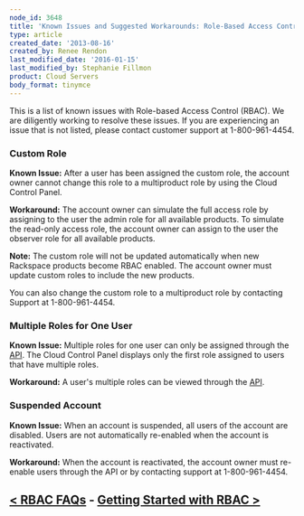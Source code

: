 ```yaml
---
node_id: 3648
title: 'Known Issues and Suggested Workarounds: Role-Based Access Control (RBAC)'
type: article
created_date: '2013-08-16'
created_by: Renee Rendon
last_modified_date: '2016-01-15'
last_modified_by: Stephanie Fillmon
product: Cloud Servers
body_format: tinymce
---
```


<span>This is a list of known issues with Role-based Access Control
(RBAC). We are diligently working to resolve these issues. If you are
experiencing an issue that is not listed, please contact customer
support at 1-800-961-4454.</span>

### <span><span>Custom Role </span></span>

<span><span>**Known Issue:** After a user has been assigned the custom
role, the account owner cannot change this role to a multiproduct role
by using the Cloud Control Panel. </span></span>

<span><span>**Workaround:** The account owner can simulate the full
access role by assigning to the user the admin role for all available
products. To simulate the read-only access role, the account owner can
assign to the user the observer role for all available
products. </span></span>

<span><span>     **Note:** The custom role will not be updated
automatically when new Rackspace products become RBAC enabled. The
account owner must update custom roles to include the new
products.</span></span>

<span><span>You can also change the custom role to a multiproduct role
by contacting Support at 1-800-961-4454.    </span></span>

### <span>Multiple Roles for One User</span>

<span>**Known Issue:** Multiple roles for one user can only be assigned
through the [API](http://docs.rackspace.com/). The Cloud Control Panel
displays only the first role assigned to users that have multiple
roles. </span>

**<span>Workaround:</span>**<span> A user's multiple roles can be viewed
through the [API](http://docs.rackspace.com/).</span>

### <span>Suspended Account</span>

<span>**Known Issue:** When an account is suspended, all users of the
account are disabled. Users are not automatically re-enabled when the
account is reactivated.</span>

<span>**Workaround:** When the account is reactivated, the account owner
must re-enable users through the API or by contacting support at
1-800-961-4454. </span>

 [&lt; RBAC FAQs](/how-to/faq-role-based-access-control-rbac)    -    [Getting Started with RBAC &gt;](/how-to/getting-started-with-role-based-access-control-rbac-0)
---------------------------------------------------------------------------------------------------------------------------------------------------------------------------------------------------------------------------------------------------------

